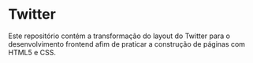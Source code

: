# Twitter
Este repositório contém a transformação do layout do Twitter para o desenvolvimento frontend
afim de praticar a construção de páginas com HTML5 e CSS.
